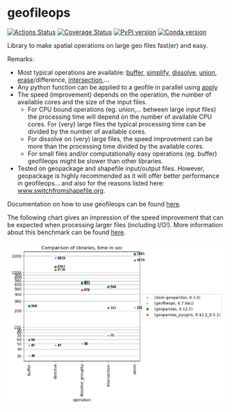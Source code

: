 # geofileops 

[![Actions Status](https://github.com/geofileops/geofileops/actions/workflows/tests.yml/badge.svg?branch=main)](https://github.com/geofileops/geofileops/actions/workflows/tests.yml?query=workflow%3ATests) 
[![Coverage Status](https://codecov.io/gh/geofileops/geofileops/branch/main/graph/badge.svg)](https://codecov.io/gh/geofileops/geofileops)
[![PyPI version](https://img.shields.io/pypi/v/geofileops.svg)](https://pypi.org/project/geofileops)
[![Conda version](https://anaconda.org/conda-forge/geofileops/badges/version.svg)](https://anaconda.org/conda-forge/geofileops)

Library to make spatial operations on large geo files fast(er) and easy.

Remarks: 
* Most typical operations are available: 
  [buffer](https://geofileops.readthedocs.io/en/stable/api/geofileops.apply.html#geofileops.buffer),
  [simplify](https://geofileops.readthedocs.io/en/stable/api/geofileops.apply.html#geofileops.simolify),
  [dissolve](https://geofileops.readthedocs.io/en/stable/api/geofileops.apply.html#geofileops.dissolve),
  [union](https://geofileops.readthedocs.io/en/stable/api/geofileops.apply.html#geofileops.union),
  [erase](https://geofileops.readthedocs.io/en/stable/api/geofileops.apply.html#geofileops.erase)/difference, 
  [intersection](https://geofileops.readthedocs.io/en/stable/api/geofileops.apply.html#geofileops.intersection),...
* Any python function can be applied to a geofile in parallel using [apply](https://geofileops.readthedocs.io/en/stable/api/geofileops.apply.html#geofileops.apply)
* The speed (improvement) depends on the operation, the number of available cores and the size of the input files.
  * For CPU bound operations (eg. union,... between large input files) the processing time will depend on the number of available CPU cores. For (very) large files the typical processing time can be divided by the number of available cores.
  * For dissolve on (very) large files, the speed improvement can be more than the processing time divided by the available cores.
  * For small files and/or computationally easy operations (eg. buffer) geofileops might be slower than other libraries.
* Tested on geopackage and shapefile input/output files. However, geopackage is highly recommended as it will offer better performance in geofileops... and also for the reasons listed here: www.switchfromshapefile.org.

Documentation on how to use geofileops can be found [here](https://geofileops.readthedocs.io).

The following chart gives an impression of the speed improvement that can be expected when processing larger files (including I/O!). More information about this benchmark can be found [here](https://github.com/geofileops/geobenchmark).

![Geo benchmark](https://github.com/geofileops/geobenchmark/blob/main/results/GeoBenchmark.png)
